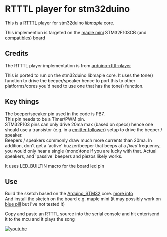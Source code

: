# RTTTL player for stm32duino 
This is a [RTTTL](https://en.wikipedia.org/wiki/Ring_Tone_Transfer_Language) player for stm32duino [*libmaple*](https://github.com/rogerclarkmelbourne/Arduino_STM32) core.

This implemention is targeted on the [maple mini](https://www.leaflabs.com/maple/) STM32F103CB (and [compatibles](https://www.ebay.com/sch/i.html?_from=R40&_nkw=maple+mini&_sacat=0)) board

## Credits
The RTTTL player implementation is from [arduino-rtttl-player](https://github.com/ponty/arduino-rtttl-player)

This is ported to run on the stm32duino libmaple core.
It uses the tone() function to drive the beeper/speaker hence to port this to other platforms/cores you'd need to use one that has the tone() function.

## Key things 

The beeper/speaker pin used in the code is PB7.  
This pin needs to be a Timer/PWM pin.  
STM32F103 pins can only drive 20ma max (based on specs) hence one should use a transistor (e.g. in a [emitter follower](https://en.wikipedia.org/wiki/Common_collector)) setup to drive the beeper / speaker.  
Beepers / speakers commonly draw much more currents than 20ma. In addition, don't get a 'active' buzzer/beeper that beeps at a *fixed* frequency, you would only hear a single (mono)tone if you are lucky with that. Actual speakers, and 'passive' beepers and piezos likely works.

It uses LED_BUILTIN macro for the board led pin

## Use 
Build the sketch based on the [Arduino_STM32](https://github.com/rogerclarkmelbourne/Arduino_STM32) core. [more info](https://github.com/rogerclarkmelbourne/Arduino_STM32/wiki)  
And install the sketch on the board e.g. maple mini (it may possibly work on [blue pill](https://hackaday.com/2017/03/30/the-2-32-bit-arduino-with-debugging/) but i've not tested it)

Copy and paste an RTTTL source into the serial console and hit enter/send it to the mcu and it plays the song

[![youtube](http://img.youtube.com/vi/uUC695nTkXw/0.jpg)](http://www.youtube.com/watch?v=uUC695nTkXw)


